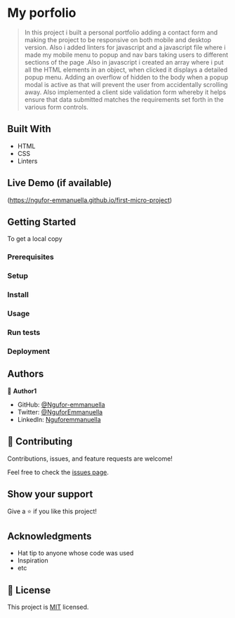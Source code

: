 # My porfolio
> In this project i built a personal portfolio adding a contact form and making the project to
be responsive on both mobile and desktop version. Also i added linters for javascript and a javascript file 
where i made my mobile menu to popup and nav bars taking users to different sections of the page .Also in javascript i created an array where i put all the HTML elements in an object, when clicked it displays a detailed popup menu. Adding an overflow of hidden to the body when a popup modal is active as that will prevent the user from accidentally scrolling away. Also implemented a client side validation form whereby it helps ensure that data submitted matches the requirements set forth in the various form controls.
## Built With

- HTML
- CSS
- Linters

## Live Demo (if available)
(https://ngufor-emmanuella.github.io/first-micro-project)

## Getting Started
To get a local copy

### Prerequisites

### Setup

### Install

### Usage

### Run tests

### Deployment


## Authors

👤 **Author1**

- GitHub: [@Ngufor-emmanuella](https://github.com/Ngufor-emmanuella)
- Twitter: [@NguforEmmanuella](https://twitter.com/NguforEmmanuella)
- LinkedIn: [Nguforemmanuella](https://linkedin.com/in/Nguforemmanuella)


## 🤝 Contributing

Contributions, issues, and feature requests are welcome!

Feel free to check the [issues page](../../issues/).

## Show your support

Give a ⭐️ if you like this project!

## Acknowledgments

- Hat tip to anyone whose code was used
- Inspiration
- etc

## 📝 License

This project is [MIT](./MIT.md) licensed.